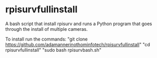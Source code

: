 # rpisurvfullinstall
 A bash script that install rpisurv and runs a Python program that goes through the install of multiple cameras.

To install run the commands: 
"git clone https://github.com/adamannerinothominfotech/rpisurvfullinstall"
"cd rpisurvfullinstall"
"sudo bash rpisurvbash.sh"
